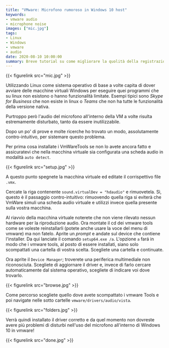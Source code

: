 ```yaml
---
title: "VMware: Microfono rumoroso in Windows 10 host"
keywords: 
- vmware audio
- microphone noise
images: ["mic.jpg"]
tags:
- Linux
- Windows
- vmware
- audio
date: 2020-08-10 10:00:00
summary: Breve tutorial su come migliorare la quolità della registrazione dal micorfono in una Virtual Machine vmware Windows 10.
---
```


{{< figurelink src="mic.jpg" >}}

Utilizzando Linux come sistema operativo di base a volte capita di dover avviare delle macchine virtuali Windows per eseguire quei programmi che su linux non esistono o hanno funzionalità limitate.
Esempi tipici sono *Skype for Business* che non esiste in linux o *Teams* che non ha tutte le funzionalità della versione nativa.

Purtroppo però l'audio del microfono all'interno della VM a volte risulta estremamente disturbato, tanto da essere inutilizzabile.

Dopo un po' di prove e molte ricerche ho trovato un modo, assolutamente contro-intuitivo, per sistemare questo problema.

Per prima cosa installate i VmWareTools se non lo avete ancora fatto e assicuratevi che nella macchina virtuale sia configurata una scheda audio in modalità `auto detect`.

{{< figurelink src="setup.jpg" >}}

A questo punto spegnete la macchina virtuale ed editate il corrispettivo file `.vmx`.

Cercate la riga contenente `sound.virtualDev = "hdaudio"` e rimuovetela. Sì, questo è il passaggio contro-intuitivo: rimuovendo quella riga si eviterà che VmWare simuli una scheda audio virtuale e utilizzi invece quella presente sulla vostra macchina.

Al riavvio della macchina virtuale noterete che non viene rilevato nessun hardware per la riproduzione audio. 
Ora montate il cd dei vmware tools come se voleste reinstallarli (potete anche usare la voce del menu di vmware) ma non fatelo. Aprite un _prompt_ e andate sul device che contiene l'installer. Da qui lanciate il comando `setup64.exe /a`. L'opzione `a` fará in modo che i vmware tools, al posto di essere installati, siano solo scompattati una cartella di vostra scelta. Scegliete una cartella e continuate.

Ora aprite il `Device Manager`; troverete una periferica multimediale non riconosciuta. Scegliete di aggiornare il driver e, invece di farlo cercare automaticamente dal sistema operativo, scegliete di indicare voi dove trovarlo. 

{{< figurelink src="browse.jpg" >}}

Come percorso scegliete quello dove avete scompattato i vmware Tools e poi navigate nelle sotto cartelle `vmware/drivers/audio/vista`.

{{< figurelink src="folders.jpg" >}}

Verrà quindi installato il driver corretto e da quel momento non dovreste avere più problemi di disturbi nell'uso del microfono all'interno di Windows 10 in vmware!

{{< figurelink src="done.jpg" >}}

